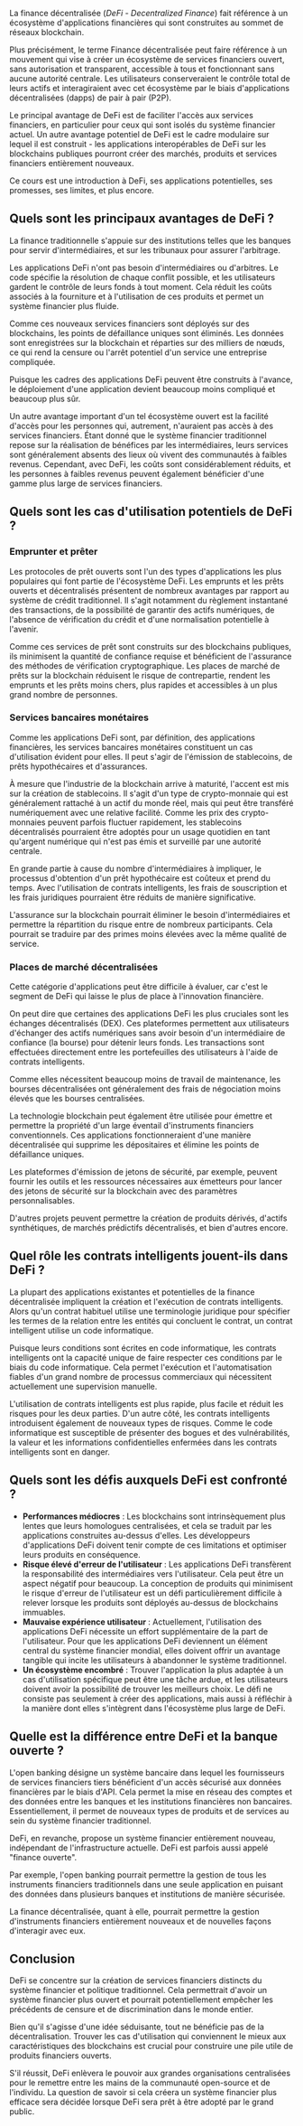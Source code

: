 La finance décentralisée (*DeFi - Decentralized Finance*) fait référence à un écosystème d'applications financières qui sont construites au sommet de réseaux blockchain. 

Plus précisément, le terme Finance décentralisée peut faire référence à un mouvement qui vise à créer un écosystème de services financiers ouvert, sans autorisation et transparent, accessible à tous et fonctionnant sans aucune autorité centrale. Les utilisateurs conserveraient le contrôle total de leurs actifs et interagiraient avec cet écosystème par le biais d'applications décentralisées (dapps) de pair à pair (P2P).

Le principal avantage de DeFi est de faciliter l'accès aux services financiers, en particulier pour ceux qui sont isolés du système financier actuel. Un autre avantage potentiel de DeFi est le cadre modulaire sur lequel il est construit - les applications interopérables de DeFi sur les blockchains publiques pourront créer des marchés, produits et services financiers entièrement nouveaux. 

Ce cours est une introduction à DeFi, ses applications potentielles, ses promesses, ses limites, et plus encore.

## Quels sont les principaux avantages de DeFi ?

La finance traditionnelle s'appuie sur des institutions telles que les banques pour servir d'intermédiaires, et sur les tribunaux pour assurer l'arbitrage. 

Les applications DeFi n'ont pas besoin d'intermédiaires ou d'arbitres. Le code spécifie la résolution de chaque conflit possible, et les utilisateurs gardent le contrôle de leurs fonds à tout moment. Cela réduit les coûts associés à la fourniture et à l'utilisation de ces produits et permet un système financier plus fluide.

Comme ces nouveaux services financiers sont déployés sur des blockchains, les points de défaillance uniques sont éliminés. Les données sont enregistrées sur la blockchain et réparties sur des milliers de nœuds, ce qui rend la censure ou l'arrêt potentiel d'un service une entreprise compliquée. 

Puisque les cadres des applications DeFi peuvent être construits à l'avance, le déploiement d'une application devient beaucoup moins compliqué et beaucoup plus sûr.

Un autre avantage important d'un tel écosystème ouvert est la facilité d'accès pour les personnes qui, autrement, n'auraient pas accès à des services financiers. Étant donné que le système financier traditionnel repose sur la réalisation de bénéfices par les intermédiaires, leurs services sont généralement absents des lieux où vivent des communautés à faibles revenus. Cependant, avec DeFi, les coûts sont considérablement réduits, et les personnes à faibles revenus peuvent également bénéficier d'une gamme plus large de services financiers.

## Quels sont les cas d'utilisation potentiels de DeFi ?

### Emprunter et prêter

Les protocoles de prêt ouverts sont l'un des types d'applications les plus populaires qui font partie de l'écosystème DeFi. Les emprunts et les prêts ouverts et décentralisés présentent de nombreux avantages par rapport au système de crédit traditionnel. Il s'agit notamment du règlement instantané des transactions, de la possibilité de garantir des actifs numériques, de l'absence de vérification du crédit et d'une normalisation potentielle à l'avenir. 

Comme ces services de prêt sont construits sur des blockchains publiques, ils minimisent la quantité de confiance requise et bénéficient de l'assurance des méthodes de vérification cryptographique. Les places de marché de prêts sur la blockchain réduisent le risque de contrepartie, rendent les emprunts et les prêts moins chers, plus rapides et accessibles à un plus grand nombre de personnes.

### Services bancaires monétaires

Comme les applications DeFi sont, par définition, des applications financières, les services bancaires monétaires constituent un cas d'utilisation évident pour elles. Il peut s'agir de l'émission de stablecoins, de prêts hypothécaires et d'assurances.

À mesure que l'industrie de la blockchain arrive à maturité, l'accent est mis sur la création de stablecoins. Il s'agit d'un type de crypto-monnaie qui est généralement rattaché à un actif du monde réel, mais qui peut être transféré numériquement avec une relative facilité. Comme les prix des crypto-monnaies peuvent parfois fluctuer rapidement, les stablecoins décentralisés pourraient être adoptés pour un usage quotidien en tant qu'argent numérique qui n'est pas émis et surveillé par une autorité centrale. 

En grande partie à cause du nombre d'intermédiaires à impliquer, le processus d'obtention d'un prêt hypothécaire est coûteux et prend du temps. Avec l'utilisation de contrats intelligents, les frais de souscription et les frais juridiques pourraient être réduits de manière significative.

L'assurance sur la blockchain pourrait éliminer le besoin d'intermédiaires et permettre la répartition du risque entre de nombreux participants. Cela pourrait se traduire par des primes moins élevées avec la même qualité de service. 

### Places de marché décentralisées

Cette catégorie d'applications peut être difficile à évaluer, car c'est le segment de DeFi qui laisse le plus de place à l'innovation financière. 

On peut dire que certaines des applications DeFi les plus cruciales sont les échanges décentralisés (DEX). Ces plateformes permettent aux utilisateurs d'échanger des actifs numériques sans avoir besoin d'un intermédiaire de confiance (la bourse) pour détenir leurs fonds. Les transactions sont effectuées directement entre les portefeuilles des utilisateurs à l'aide de contrats intelligents. 

Comme elles nécessitent beaucoup moins de travail de maintenance, les bourses décentralisées ont généralement des frais de négociation moins élevés que les bourses centralisées. 

La technologie blockchain peut également être utilisée pour émettre et permettre la propriété d'un large éventail d'instruments financiers conventionnels. Ces applications fonctionneraient d'une manière décentralisée qui supprime les dépositaires et élimine les points de défaillance uniques.

Les plateformes d'émission de jetons de sécurité, par exemple, peuvent fournir les outils et les ressources nécessaires aux émetteurs pour lancer des jetons de sécurité sur la blockchain avec des paramètres personnalisables.  

D'autres projets peuvent permettre la création de produits dérivés, d'actifs synthétiques, de marchés prédictifs décentralisés, et bien d'autres encore.

## Quel rôle les contrats intelligents jouent-ils dans DeFi ?

La plupart des applications existantes et potentielles de la finance décentralisée impliquent la création et l'exécution de contrats intelligents. Alors qu'un contrat habituel utilise une terminologie juridique pour spécifier les termes de la relation entre les entités qui concluent le contrat, un contrat intelligent utilise un code informatique.

Puisque leurs conditions sont écrites en code informatique, les contrats intelligents ont la capacité unique de faire respecter ces conditions par le biais du code informatique. Cela permet l'exécution et l'automatisation fiables d'un grand nombre de processus commerciaux qui nécessitent actuellement une supervision manuelle.

L'utilisation de contrats intelligents est plus rapide, plus facile et réduit les risques pour les deux parties. D'un autre côté, les contrats intelligents introduisent également de nouveaux types de risques. Comme le code informatique est susceptible de présenter des bogues et des vulnérabilités, la valeur et les informations confidentielles enfermées dans les contrats intelligents sont en danger.

## Quels sont les défis auxquels DeFi est confronté ?

- **Performances médiocres** : Les blockchains sont intrinsèquement plus lentes que leurs homologues centralisées, et cela se traduit par les applications construites au-dessus d'elles. Les développeurs d'applications DeFi doivent tenir compte de ces limitations et optimiser leurs produits en conséquence.
- **Risque élevé d'erreur de l'utilisateur** : Les applications DeFi transfèrent la responsabilité des intermédiaires vers l'utilisateur. Cela peut être un aspect négatif pour beaucoup. La conception de produits qui minimisent le risque d'erreur de l'utilisateur est un défi particulièrement difficile à relever lorsque les produits sont déployés au-dessus de blockchains immuables.
- **Mauvaise expérience utilisateur** : Actuellement, l'utilisation des applications DeFi nécessite un effort supplémentaire de la part de l'utilisateur. Pour que les applications DeFi deviennent un élément central du système financier mondial, elles doivent offrir un avantage tangible qui incite les utilisateurs à abandonner le système traditionnel.
- **Un écosystème encombré** : Trouver l'application la plus adaptée à un cas d'utilisation spécifique peut être une tâche ardue, et les utilisateurs doivent avoir la possibilité de trouver les meilleurs choix. Le défi ne consiste pas seulement à créer des applications, mais aussi à réfléchir à la manière dont elles s'intègrent dans l'écosystème plus large de DeFi.

## Quelle est la différence entre DeFi et la banque ouverte ?

L'open banking désigne un système bancaire dans lequel les fournisseurs de services financiers tiers bénéficient d'un accès sécurisé aux données financières par le biais d'API. Cela permet la mise en réseau des comptes et des données entre les banques et les institutions financières non bancaires. Essentiellement, il permet de nouveaux types de produits et de services au sein du système financier traditionnel. 

DeFi, en revanche, propose un système financier entièrement nouveau, indépendant de l'infrastructure actuelle. DeFi est parfois aussi appelé "finance ouverte".

Par exemple, l'open banking pourrait permettre la gestion de tous les instruments financiers traditionnels dans une seule application en puisant des données dans plusieurs banques et institutions de manière sécurisée. 

La finance décentralisée, quant à elle, pourrait permettre la gestion d'instruments financiers entièrement nouveaux et de nouvelles façons d'interagir avec eux.

## Conclusion

DeFi se concentre sur la création de services financiers distincts du système financier et politique traditionnel. Cela permettrait d'avoir un système financier plus ouvert et pourrait potentiellement empêcher les précédents de censure et de discrimination dans le monde entier.

Bien qu'il s'agisse d'une idée séduisante, tout ne bénéficie pas de la décentralisation. Trouver les cas d'utilisation qui conviennent le mieux aux caractéristiques des blockchains est crucial pour construire une pile utile de produits financiers ouverts.

S'il réussit, DeFi enlèvera le pouvoir aux grandes organisations centralisées pour le remettre entre les mains de la communauté open-source et de l'individu. La question de savoir si cela créera un système financier plus efficace sera décidée lorsque DeFi sera prêt à être adopté par le grand public.
